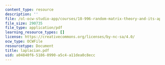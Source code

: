 ```yaml
---
content_type: resource
description: ''
file: /ol-ocw-studio-app/courses/18-996-random-matrix-theory-and-its-applications-spring-2004/a04840f651860990a5c4a11dea0c8ecc_laplacian.pdf
file_size: 290735
file_type: application/pdf
learning_resource_types: []
license: https://creativecommons.org/licenses/by-nc-sa/4.0/
ocw_type: OCWFile
resourcetype: Document
title: laplacian.pdf
uid: a04840f6-5186-0990-a5c4-a11dea0c8ecc
---
```

